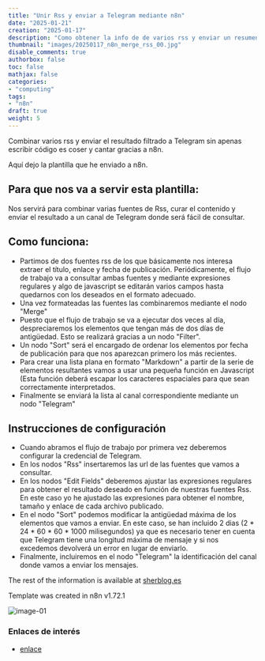 ```yaml
---
title: "Unir Rss y enviar a Telegram mediante n8n"
date: "2025-01-21"
creation: "2025-01-17"
description: "Como obtener la info de de varios rss y enviar un resumen combinado a Telegram"
thumbnail: "images/20250117_n8n_merge_rss_00.jpg"
disable_comments: true
authorbox: false
toc: false
mathjax: false
categories:
- "computing"
tags:
- "n8n"
draft: true
weight: 5
---
```

Combinar varios rss y enviar el resultado filtrado a Telegram sin apenas escribir código es coser y cantar gracias a n8n.
<!--more-->
Aquí dejo la plantilla que he enviado a n8n.

## Para que nos va a servir esta plantilla:
Nos servirá para combinar varias fuentes de Rss, curar el contenido y enviar el resultado a un canal de Telegram donde será fácil de consultar.

## Como funciona:
- Partimos de dos fuentes rss de los que básicamente nos interesa extraer el título, enlace y fecha de publicación. Periódicamente, el flujo de trabajo va a consultar ambas fuentes y mediante expresiones regulares y algo de javascript se editarán varios campos hasta quedarnos con los deseados en el formato adecuado.
- Una vez formateadas las fuentes las combinaremos mediante el nodo "Merge"
- Puesto que el flujo de trabajo se va a ejecutar dos veces al día, despreciaremos los elementos que tengan más de dos días de antigüedad. Esto se realizará gracias a un nodo "Filter".
- Un nodo "Sort" será el encargado de ordenar los elementos por fecha de publicación para que nos aparezcan primero los más recientes.
- Para crear una lista plana en formato "Markdown" a partir de la serie de elementos resultantes vamos a usar una pequeña función en Javascript (Esta función deberá escapar los caracteres espaciales para que sean correctamente interpretados.
- Finalmente se enviará la lista al canal correspondiente mediante un nodo "Telegram"

## Instrucciones de configuración
- Cuando abramos el flujo de trabajo por primera vez deberemos configurar la credencial de Telegram.
- En los nodos "Rss" insertaremos las url de las fuentes que vamos a consultar.
- En los nodos "Edit Fields" deberemos ajustar las expresiones regulares para obtener el resultado deseado en función de nuestras fuentes Rss. En este caso yo he ajustado las expresiones para obtener el nombre, tamaño y enlace de cada archivo publicado.
- En el nodo "Sort" podemos modificar la antigüedad máxima de los elementos que vamos a enviar. En este caso, se han incluido 2 dias (2 * 24 * 60 * 60 * 1000 milisegundos) ya que es necesario tener en cuenta que Telegram tiene una longitud máxima de mensaje y si nos excedemos devolverá un error en lugar de enviarlo.
- Finalmente, incluiremos en el nodo "Telegram" la identificación del canal donde vamos a enviar los mensajes.

The rest of the information is available at  [sherblog.es](https://sherblog.es/de-strava-a-google-sheets-gracias-a-n8n/)

Template was created in n8n v1.72.1

![image-01]

### Enlaces de interés
- [enlace](www.sherblog.pro)

[link]: https://www.google.es

[image-01]: /images/20250117_n8n_merge_rss_01.jpg



